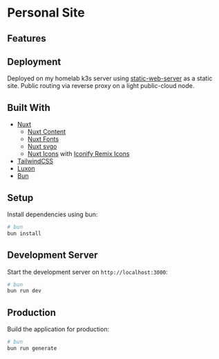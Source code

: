 # Personal Site

## Features

## Deployment

Deployed on my homelab k3s server using [static-web-server](https://static-web-server.net/) as a static site. Public routing via reverse proxy on a light public-cloud node.

## Built With

- [Nuxt](https://nuxt.com/)
  - [Nuxt Content](https://content.nuxt.com/)
  - [Nuxt Fonts](https://fonts.nuxt.com/)
  - [Nuxt svgo](https://nuxt.com/modules/nuxt-svgo)
  - [Nuxt Icons](https://nuxt.com/modules/icon) with [Iconify Remix Icons](https://icon-sets.iconify.design/ri/)
- [TailwindCSS](https://tailwindcss.com/)
- [Luxon](https://moment.github.io/luxon/#/)
- [Bun](https://bun.sh)

## Setup

Install dependencies using bun:

```bash
# bun
bun install
```

## Development Server

Start the development server on `http://localhost:3000`:

```bash
# bun
bun run dev
```

## Production

Build the application for production:

```bash
# bun
bun run generate
```
